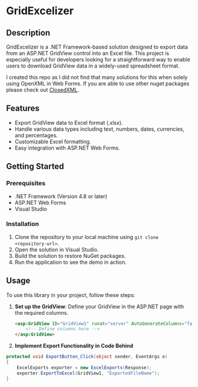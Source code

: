 # GridExcelizer

## Description
GridExcelizer is a .NET Framework-based solution designed to export data from an ASP.NET GridView control into an Excel file. This project is especially useful for developers looking for a straightforward way to enable users to download GridView data in a widely-used spreadsheet format.

I created this repo as I did not find that many solutions for this when solely using OpenXML in Web Forms. If you are able to use other nuget packages please check out [ClosedXML](https://github.com/ClosedXML/ClosedXML). 

## Features
- Export GridView data to Excel format (.xlsx).
- Handle various data types including text, numbers, dates, currencies, and percentages.
- Customizable Excel formatting.
- Easy integration with ASP.NET Web Forms.

## Getting Started

### Prerequisites
- .NET Framework (Version 4.8 or later)
- ASP.NET Web Forms
- Visual Studio 

### Installation
1. Clone the repository to your local machine using `git clone <repository-url>`.
2. Open the solution in Visual Studio.
3. Build the solution to restore NuGet packages.
4. Run the application to see the demo in action.

## Usage
To use this library in your project, follow these steps:

1. **Set up the GridView**: Define your GridView in the ASP.NET page with the required columns.

   ```aspx
   <asp:GridView ID="GridView1" runat="server" AutoGenerateColumns="false">
       <!-- Define columns here -->
   </asp:GridView>

 2. **Implement Export Functionality in Code Behind**

```csharp
protected void ExportButton_Click(object sender, EventArgs e)
{
    ExcelExports exporter = new ExcelExports(Response);
    exporter.ExportToExcel(GridView1, "ExportedFileName");
}



